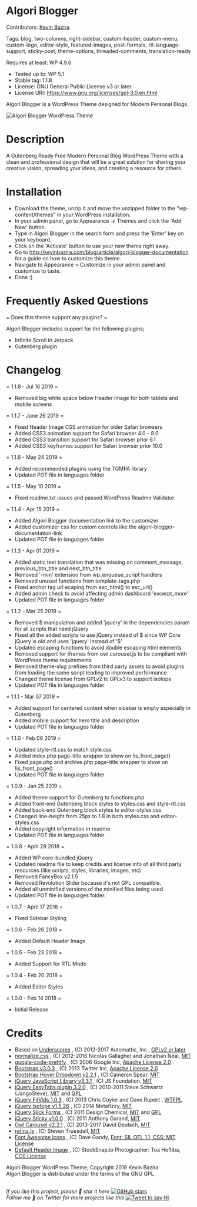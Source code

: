 # Algori Blogger 

Contributors: [Kevin Bazira](http://kevinbazira.com)

Tags: blog, two-columns, right-sidebar, custom-header, custom-menu, custom-logo, editor-style, featured-images, post-formats, rtl-language-support, sticky-post, theme-options, threaded-comments, translation-ready

Requires at least: WP 4.9.6
* Tested up to: WP 5.1
* Stable tag: 1.1.8
* License: GNU General Public License v3 or later
* License URI: https://www.gnu.org/licenses/gpl-3.0.en.html

Algori Blogger is a WordPress Theme designed for Modern Personal Blogs.

![Algori Blogger WordPress Theme](http://kevinbazira.com/images/articles/Algori%20Blogger%20WordPress%20Theme%20Documentation.jpg "Algori Blogger WordPress Theme")

# Description 

A Gutenberg Ready Free Modern Personal Blog WordPress Theme with a clean and professional design that will be a great solution for sharing your creative vision, spreading your ideas, and creating a resource for others.

# Installation

* Download the theme, unzip it and move the unzipped folder to the "wp-content/themes" in your WordPress installation.
* In your admin panel, go to Appearance -> Themes and click the 'Add New' button.
* Type in Algori Blogger in the search form and press the 'Enter' key on your keyboard.
* Click on the 'Activate' button to use your new theme right away.
* Go to http://kevinbazira.com/blog/article/algori-blogger-documentation for a guide on how to customize this theme.
* Navigate to Appearance > Customize in your admin panel and customize to taste.
* Done :)

# Frequently Asked Questions 

= Does this theme support any plugins? =

Algori Blogger includes support for the following plugins;
* Infinite Scroll in Jetpack
* Gutenberg plugin

# Changelog 

= 1.1.8 - Jul 16 2019 =
* Removed big white space below Header Image for both tablets and mobile screens

= 1.1.7 - June 26 2019 =
* Fixed Header Image CSS animation for older Safari browsers
* Added CSS3 animation support for Safari browser 4.0 - 8.0
* Added CSS3 transition support for Safari browser prior 6.1
* Added CSS3 keyframes support for Safari browser prior 10.0

= 1.1.6 - May 24 2019 =
* Added recommended plugins using the TGMPA library
* Updated POT file in languages folder

= 1.1.5 - May 10 2019 =
* Fixed readme.txt issues and passed WordPress Readme Validator

= 1.1.4 - Apr 15 2019 =
* Added Algori Blogger documentation link to the customizer
* Added customizer css for custom controls like the algori-blogger-documentation-link 
* Updated POT file in languages folder

= 1.1.3 - Apr 01 2019 =
* Added static text translation that was missing on comment_message, previous_btn_title and next_btn_title
* Removed '-min' extension from wp_enqueue_script handlers
* Removed unused functions from template-tags.php
* Fixed anchor tag url ecaping from esc_html() to esc_url()
* Added admin check to avoid affecting admin dashboard 'excerpt_more'
* Updated POT file in languages folder

= 1.1.2 - Mar 25 2019 =
* Removed $ manipulation and added 'jquery' in the dependencies param for all scripts that need jQuery
* Fixed all the added scripts to use jQuery instead of $ since WP Core jQuery is old and uses 'jquery' instead of '$'
* Updated escaping functions to avoid double escaping html elements
* Removed support for iframes from owl.carousel.js to be compliant with WordPress theme requirements
* Removed theme-slug prefixes from third party assets to avoid plugins from loading the same script leading to improved performance
* Changed theme license from GPLv2 to GPLv3 to support isotope
* Updated POT file in languages folder

= 1.1.1 - Mar 07 2019 =
* Added support for centered content when sidebar is empty especially in Gutenberg
* Added mobile support for hero title and description
* Updated POT file in languages folder

= 1.1.0 - Feb 06 2019 =
* Updated style-rtl.css to match style.css
* Added index.php page-title wrapper to show on !is_front_page()
* Fixed page.php and archive.php page-title wrapper to show on !is_front_page()
* Updated POT file in languages folder

= 1.0.9 - Jan 25 2019 =
* Added theme support for Gutenberg to functions.php
* Added front-end Gutenberg block styles to styles.css and style-rtl.css
* Added back-end Gutenberg block styles to editor-styles.css
* Changed line-height from 25px to 1.8 in both styles.css and editor-styles.css
* Added copyright information in readme
* Updated POT file in languages folder

= 1.0.8 - April 28 2018 =
* Added WP core-bundled jQuery
* Updated readme file to keep credits and license info of all third party resources (like scripts, styles, libraries, images, etc)
* Removed FancyBox v2.1.5
* Removed Revolution Slider because it's not GPL compatible.
* Added all unminified versions of the minified files being used.
* Updated POT file in languages folder.

= 1.0.7 - April 17 2018 =
* Fixed Sidebar Styling

= 1.0.6 - Feb 26 2018 =
* Added Default Header Image

= 1.0.5 - Feb 23 2018 =
* Added Support for RTL Mode

= 1.0.4 - Feb 20 2018 =
* Added Editor Styles

= 1.0.0 - Feb 14 2018 =
* Initial Release

# Credits

* Based on [Underscores](https://underscores.me/) , (C) 2012-2017 Automattic, Inc., [GPLv2 or later](https://www.gnu.org/licenses/gpl-2.0.html)
* [normalize.css](https://necolas.github.io/normalize.css/) , (C) 2012-2016 Nicolas Gallagher and Jonathan Neal, [MIT](https://opensource.org/licenses/MIT)
* [google-code-prettify](https://github.com/google/code-prettify) , (C) 2006 Google Inc, [Apache License 2.0](http://www.apache.org/licenses/LICENSE-2.0)
* [Bootstrap v3.0.3](http://getbootstrap.com) , (C) 2013 Twitter Inc, [Apache License 2.0](http://www.apache.org/licenses/LICENSE-2.0)
* [Bootstrap Hover Dropdown v2.2.1](https://necolas.github.io/normalize.css/) , (C) Cameron Spear, [MIT](https://opensource.org/licenses/MIT)
* [jQuery JavaScript Library v3.3.1](https://jquery.com/) , (C) JS Foundation, [MIT](https://opensource.org/licenses/MIT)
* [jQuery EasyTabs plugin 3.2.0](https://necolas.github.io/normalize.css/) , (C) 2010-2011 Steve Schwartz (JangoSteve), [MIT](https://opensource.org/licenses/MIT) and [GPL](http://www.gnu.org/licenses/gpl.html)
* [jQuery FitVids 1.0.3](http://fitvidsjs.com/) , (C) 2013 Chris Coyier and Dave Rupert , [WTFPL](http://sam.zoy.org/wtfpl/)
* [jQuery Isotope v1.5.26](http://isotope.metafizzy.co) , (C) 2014 Metafizzy, [MIT](https://opensource.org/licenses/MIT)
* [jQuery Slick Forms](http://www.designchemical.com) , (C) 2011 Design Chemical, [MIT](https://opensource.org/licenses/MIT) and [GPL](http://www.gnu.org/licenses/gpl.html)
* [jQuery Sticky v1.0.0](http://labs.anthonygarand.com/sticky) , (C) 2011 Anthony Garand, [MIT](https://opensource.org/licenses/MIT)
* [Owl Carousel v2.2.1](https://owlcarousel2.github.io/OwlCarousel2/) , (C) 2013-2017 David Deutsch, [MIT](https://opensource.org/licenses/MIT)
* [retina.js](https://github.com/strues/retinajs) , (C) Steven Truesdell, [MIT](https://opensource.org/licenses/MIT)
* [Font Awesome icons](http://fontawesome.io) , (C) Dave Gandy, [Font: SIL OFL 1.1, CSS: MIT License](http://fontawesome.io/license)
* [Default Header Image](https://stocksnap.io/photo/5AQ9OI606F) , (C) StockSnap.io Photographer: Toa Heftiba, [CC0 License](https://creativecommons.org/publicdomain/zero/1.0/)


Algori Blogger WordPress Theme, Copyright 2019 Kevin Bazira<br/>
Algori Blogger is distributed under the terms of the GNU GPL<br/><br/>

_If you like this project,  please 🌟 star it here_ [![GitHub stars](https://img.shields.io/github/stars/kevinbazira/algori-blogger.svg?label=Stars&style=social)](https://github.com/kevinbazira/algori-blogger)
<br/>
_Follow me 👋 on Twitter for more projects like this_ [![Tweet to say Hi](https://img.shields.io/twitter/follow/kevinbazira.svg?style=social&label=Tweet%20@kevinbazira)](https://twitter.com/kevinbazira/)

